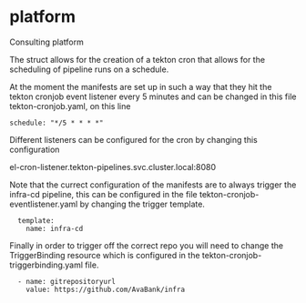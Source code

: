# platform
Consulting platform

The struct allows for the creation of a tekton cron that allows for the scheduling of pipeline runs on a schedule.

At the moment the manifests are set up in such a way that they hit the tekton cronjob event listener every 5 minutes and can be changed in this file tekton-cronjob.yaml, on this line 

  ```
  schedule: "*/5 * * * *"
  ```
  
Different listeners can be configured for the cron by changing this configuration 

  el-cron-listener.tekton-pipelines.svc.cluster.local:8080
  
Note that the currect configuration of the manifests are to always trigger the infra-cd pipeline, this can be configured in the file tekton-cronjob-eventlistener.yaml by changing the trigger template.

      template:
        name: infra-cd

Finally in order to trigger off the correct repo you will need to change the TriggerBinding resource which is configured in the tekton-cronjob-triggerbinding.yaml file.

```
  - name: gitrepositoryurl
    value: https://github.com/AvaBank/infra
```
